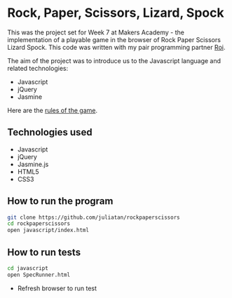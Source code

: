 Rock, Paper, Scissors, Lizard, Spock
====================================

This was the project set for Week 7 at Makers Academy - the implementation of 
a playable game in the browser of Rock Paper Scissors Lizard Spock. This code
was written with my pair programming partner [Roi].

The aim of the project was to introduce us to the Javascript language and related technologies:

- Javascript
- jQuery
- Jasmine

Here are the [rules of the game].

Technologies used
-----------------
- Javascript
- jQuery
- Jasmine.js
- HTML5
- CSS3

How to run the program
----------------------

```sh
git clone https://github.com/juliatan/rockpaperscissors
cd rockpaperscissors
open javascript/index.html
```

How to run tests
----------------

```sh
cd javascript
open SpecRunner.html
```
- Refresh browser to run test

[rules of the game]:https://en.wikipedia.org/wiki/Rock-paper-scissors-lizard-spock
[Roi]:https://github.com/roidriscoll
